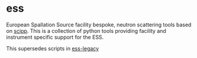 # ess

European Spallation Source facility bespoke, neutron scattering tools based on [scipp](https://github.com/scipp/scipp). This is a collection of python tools providing facility and instrument specific support for the ESS.

This supersedes scripts in [ess-legacy](https://github.com/scipp/ess-legacy)
